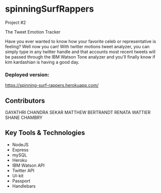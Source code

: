 # spinningSurfRappers
Project #2

The Tweet Emotion Tracker

Have you ever wanted to know how your favorite celeb or representative is feeling? Well now you can! With twitter motions tweet analyzer, you can simply type in any twitter handle and that accounts most recent tweets will be passed through the IBM Watson Tone analyzer and you'll finally know if kim kardashian is having a good day.

### Deployed version:
https://spinning-surf-rappers.herokuapp.com/

## Contributors
GAYATHRI CHANDRA SEKAR
MATTHEW BERTRANDT
RENATA WATTIER
SHANE CHAMBRY

## Key Tools & Technologies
* NodeJS
* Express
* mySQL
* Heroku
* IBM Watson API
* Twitter API
* UI-kit
* Passport
* Handlebars





